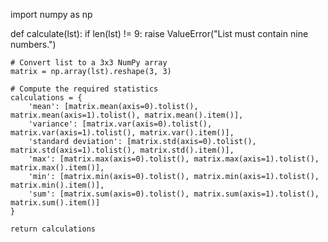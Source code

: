 import numpy as np

def calculate(lst):
    if len(lst) != 9:
        raise ValueError("List must contain nine numbers.")

    # Convert list to a 3x3 NumPy array
    matrix = np.array(lst).reshape(3, 3)

    # Compute the required statistics
    calculations = {
        'mean': [matrix.mean(axis=0).tolist(), matrix.mean(axis=1).tolist(), matrix.mean().item()],
        'variance': [matrix.var(axis=0).tolist(), matrix.var(axis=1).tolist(), matrix.var().item()],
        'standard deviation': [matrix.std(axis=0).tolist(), matrix.std(axis=1).tolist(), matrix.std().item()],
        'max': [matrix.max(axis=0).tolist(), matrix.max(axis=1).tolist(), matrix.max().item()],
        'min': [matrix.min(axis=0).tolist(), matrix.min(axis=1).tolist(), matrix.min().item()],
        'sum': [matrix.sum(axis=0).tolist(), matrix.sum(axis=1).tolist(), matrix.sum().item()]
    }

    return calculations
